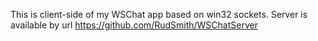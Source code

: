 This is client-side of my WSChat app based on win32 sockets. Server is available by url https://github.com/RudSmith/WSChatServer
